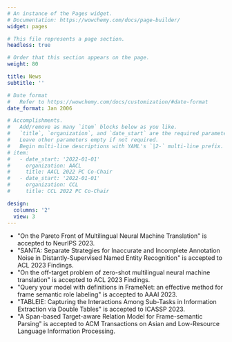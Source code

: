 ```yaml
---
# An instance of the Pages widget.
# Documentation: https://wowchemy.com/docs/page-builder/
widget: pages

# This file represents a page section.
headless: true

# Order that this section appears on the page.
weight: 80

title: News
subtitle: ''

# Date format
#   Refer to https://wowchemy.com/docs/customization/#date-format
date_format: Jan 2006

# Accomplishments.
#   Add/remove as many `item` blocks below as you like.
#   `title`, `organization`, and `date_start` are the required parameters.
#   Leave other parameters empty if not required.
#   Begin multi-line descriptions with YAML's `|2-` multi-line prefix.
# item:
#   - date_start: '2022-01-01'
#     organization: AACL
#     title: AACL 2022 PC Co-Chair
#   - date_start: '2022-01-01'
#     organization: CCL
#     title: CCL 2022 PC Co-Chair

design:
  columns: '2'
  view: 3
---
```


- "On the Pareto Front of Multilingual Neural Machine Translation" is accepted to NeurIPS 2023.
- "SANTA: Separate Strategies for Inaccurate and Incomplete Annotation Noise in Distantly-Supervised Named Entity Recognition" is accepted to ACL 2023 Findings.
- "On the off-target problem of zero-shot multilingual neural machine translation" is accepted to ACL 2023 Findings.
- "Query your model with definitions in FrameNet: an effective method for frame semantic role labeling" is accepted to AAAI 2023.
- "TABLEIE: Capturing the Interactions Among Sub-Tasks in Information Extraction via Double Tables" is accepted to ICASSP 2023.
- "A Span-based Target-aware Relation Model for Frame-semantic Parsing" is accepted to ACM Transactions on Asian and Low-Resource Language Information Processing.
